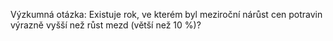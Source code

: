 Výzkumná otázka: Existuje rok, ve kterém byl meziroční nárůst cen potravin výrazně vyšší než růst mezd (větší než 10 %)?